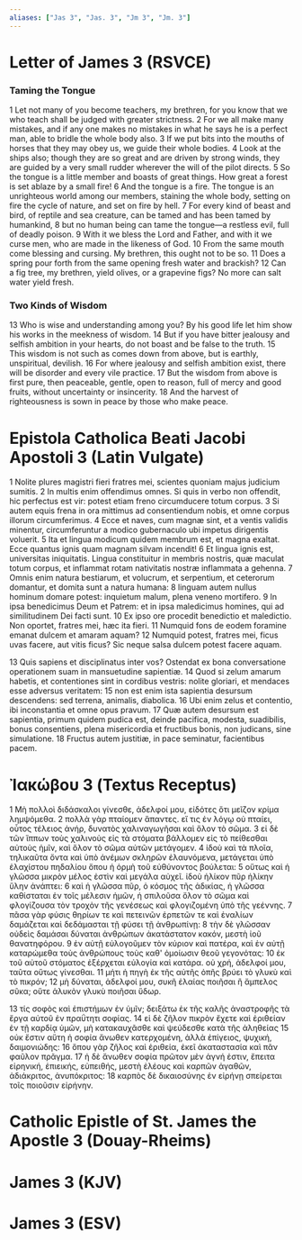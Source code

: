 ```yaml
---
aliases: ["Jas 3", "Jas. 3", "Jm 3", "Jm. 3"]
---
```



# Letter of James 3 (RSVCE)

### Taming the Tongue
1 Let not many of you become teachers, my brethren, for you know that we who teach shall be judged with greater strictness.
2 For we all make many mistakes, and if any one makes no mistakes in what he says he is a perfect man, able to bridle the whole body also.
3 If we put bits into the mouths of horses that they may obey us, we guide their whole bodies.
4 Look at the ships also; though they are so great and are driven by strong winds, they are guided by a very small rudder wherever the will of the pilot directs.
5 So the tongue is a little member and boasts of great things. How great a forest is set ablaze by a small fire!
6 And the tongue is a fire. The tongue is an unrighteous world among our members, staining the whole body, setting on fire the cycle of nature, and set on fire by hell.
7 For every kind of beast and bird, of reptile and sea creature, can be tamed and has been tamed by humankind,
8 but no human being can tame the tongue—a restless evil, full of deadly poison.
9 With it we bless the Lord and Father, and with it we curse men, who are made in the likeness of God.
10 From the same mouth come blessing and cursing. My brethren, this ought not to be so.
11 Does a spring pour forth from the same opening fresh water and brackish?
12 Can a fig tree, my brethren, yield olives, or a grapevine figs? No more can salt water yield fresh.
### Two Kinds of Wisdom
13 Who is wise and understanding among you? By his good life let him show his works in the meekness of wisdom.
14 But if you have bitter jealousy and selfish ambition in your hearts, do not boast and be false to the truth.
15 This wisdom is not such as comes down from above, but is earthly, unspiritual, devilish.
16 For where jealousy and selfish ambition exist, there will be disorder and every vile practice.
17 But the wisdom from above is first pure, then peaceable, gentle, open to reason, full of mercy and good fruits, without uncertainty or insincerity.
18 And the harvest of righteousness is sown in peace by those who make peace.


# Epistola Catholica Beati Jacobi Apostoli 3 (Latin Vulgate)

1 Nolite plures magistri fieri fratres mei, scientes quoniam majus judicium sumitis.
2 In multis enim offendimus omnes. Si quis in verbo non offendit, hic perfectus est vir: potest etiam freno circumducere totum corpus.
3 Si autem equis frena in ora mittimus ad consentiendum nobis, et omne corpus illorum circumferimus.
4 Ecce et naves, cum magnæ sint, et a ventis validis minentur, circumferuntur a modico gubernaculo ubi impetus dirigentis voluerit.
5 Ita et lingua modicum quidem membrum est, et magna exaltat. Ecce quantus ignis quam magnam silvam incendit!
6 Et lingua ignis est, universitas iniquitatis. Lingua constituitur in membris nostris, quæ maculat totum corpus, et inflammat rotam nativitatis nostræ inflammata a gehenna.
7 Omnis enim natura bestiarum, et volucrum, et serpentium, et ceterorum domantur, et domita sunt a natura humana:
8 linguam autem nullus hominum domare potest: inquietum malum, plena veneno mortifero.
9 In ipsa benedicimus Deum et Patrem: et in ipsa maledicimus homines, qui ad similitudinem Dei facti sunt.
10 Ex ipso ore procedit benedictio et maledictio. Non oportet, fratres mei, hæc ita fieri.
11 Numquid fons de eodem foramine emanat dulcem et amaram aquam?
12 Numquid potest, fratres mei, ficus uvas facere, aut vitis ficus? Sic neque salsa dulcem potest facere aquam.

13 Quis sapiens et disciplinatus inter vos? Ostendat ex bona conversatione operationem suam in mansuetudine sapientiæ.
14 Quod si zelum amarum habetis, et contentiones sint in cordibus vestris: nolite gloriari, et mendaces esse adversus veritatem:
15 non est enim ista sapientia desursum descendens: sed terrena, animalis, diabolica.
16 Ubi enim zelus et contentio, ibi inconstantia et omne opus pravum.
17 Quæ autem desursum est sapientia, primum quidem pudica est, deinde pacifica, modesta, suadibilis, bonus consentiens, plena misericordia et fructibus bonis, non judicans, sine simulatione.
18 Fructus autem justitiæ, in pace seminatur, facientibus pacem.


# Ἰακώβου 3 (Textus Receptus)

1 Μὴ πολλοὶ διδάσκαλοι γίνεσθε, ἀδελφοί μου, εἰδότες ὅτι μεῖζον κρίμα λημψόμεθα.
2 πολλὰ γὰρ πταίομεν ἅπαντες. εἴ τις ἐν λόγῳ οὐ πταίει, οὗτος τέλειος ἀνήρ, δυνατὸς χαλιναγωγῆσαι καὶ ὅλον τὸ σῶμα.
3 εἰ δὲ τῶν ἵππων τοὺς χαλινοὺς εἰς τὰ στόματα βάλλομεν εἰς τὸ πείθεσθαι αὐτοὺς ἡμῖν, καὶ ὅλον τὸ σῶμα αὐτῶν μετάγομεν.
4 ἰδοὺ καὶ τὰ πλοῖα, τηλικαῦτα ὄντα καὶ ὑπὸ ἀνέμων σκληρῶν ἐλαυνόμενα, μετάγεται ὑπὸ ἐλαχίστου πηδαλίου ὅπου ἡ ὁρμὴ τοῦ εὐθύνοντος βούλεται:
5 οὕτως καὶ ἡ γλῶσσα μικρὸν μέλος ἐστὶν καὶ μεγάλα αὐχεῖ. ἰδοὺ ἡλίκον πῦρ ἡλίκην ὕλην ἀνάπτει:
6 καὶ ἡ γλῶσσα πῦρ, ὁ κόσμος τῆς ἀδικίας, ἡ γλῶσσα καθίσταται ἐν τοῖς μέλεσιν ἡμῶν, ἡ σπιλοῦσα ὅλον τὸ σῶμα καὶ φλογίζουσα τὸν τροχὸν τῆς γενέσεως καὶ φλογιζομένη ὑπὸ τῆς γεέννης.
7 πᾶσα γὰρ φύσις θηρίων τε καὶ πετεινῶν ἑρπετῶν τε καὶ ἐναλίων δαμάζεται καὶ δεδάμασται τῇ φύσει τῇ ἀνθρωπίνῃ:
8 τὴν δὲ γλῶσσαν οὐδεὶς δαμάσαι δύναται ἀνθρώπων ἀκατάστατον κακόν, μεστὴ ἰοῦ θανατηφόρου.
9 ἐν αὐτῇ εὐλογοῦμεν τὸν κύριον καὶ πατέρα, καὶ ἐν αὐτῇ καταρώμεθα τοὺς ἀνθρώπους τοὺς καθ' ὁμοίωσιν θεοῦ γεγονότας:
10 ἐκ τοῦ αὐτοῦ στόματος ἐξέρχεται εὐλογία καὶ κατάρα. οὐ χρή, ἀδελφοί μου, ταῦτα οὕτως γίνεσθαι.
11 μήτι ἡ πηγὴ ἐκ τῆς αὐτῆς ὀπῆς βρύει τὸ γλυκὺ καὶ τὸ πικρόν;
12 μὴ δύναται, ἀδελφοί μου, συκῆ ἐλαίας ποιῆσαι ἢ ἄμπελος σῦκα; οὔτε ἁλυκὸν γλυκὺ ποιῆσαι ὕδωρ.

13 τίς σοφὸς καὶ ἐπιστήμων ἐν ὑμῖν; δειξάτω ἐκ τῆς καλῆς ἀναστροφῆς τὰ ἔργα αὐτοῦ ἐν πραΰτητι σοφίας.
14 εἰ δὲ ζῆλον πικρὸν ἔχετε καὶ ἐριθείαν ἐν τῇ καρδίᾳ ὑμῶν, μὴ κατακαυχᾶσθε καὶ ψεύδεσθε κατὰ τῆς ἀληθείας
15 οὐκ ἔστιν αὕτη ἡ σοφία ἄνωθεν κατερχομένη, ἀλλὰ ἐπίγειος, ψυχική, δαιμονιώδης:
16 ὅπου γὰρ ζῆλος καὶ ἐριθεία, ἐκεῖ ἀκαταστασία καὶ πᾶν φαῦλον πρᾶγμα.
17 ἡ δὲ ἄνωθεν σοφία πρῶτον μὲν ἁγνή ἐστιν, ἔπειτα εἰρηνική, ἐπιεικής, εὐπειθής, μεστὴ ἐλέους καὶ καρπῶν ἀγαθῶν, ἀδιάκριτος, ἀνυπόκριτος:
18 καρπὸς δὲ δικαιοσύνης ἐν εἰρήνῃ σπείρεται τοῖς ποιοῦσιν εἰρήνην.


# Catholic Epistle of St. James the Apostle 3 (Douay-Rheims)


# James 3 (KJV)


# James 3 (ESV)

